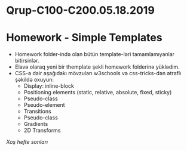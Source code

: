 # Qrup-C100-C200.05.18.2019
<h1>Homework - Simple Templates</h1>
<ul>
  <li>Homework folder-ində olan bütün template-ləri tamamlamıyanlar bitirsinlər.
    
</li>
<li>Elavə olaraq yeni bir themplate şekli homework folderinə yüklədim.     
</li>
<li>
 CSS-ə dair aşağıdakı mövzuları w3schools və css-tricks-dən ətraflı şəkildə oxuyun:
  <ul>
    <li>Display: inline-block</li>
 
 
   <li>Positioning elements (static, relative, absolute, fixed, sticky)
</li>
    <li>Pseudo-class</li>
    <li>Pseudo-element</li>
    <li>Transitions</li>
    <li>Pseudo-class</li>
    <li>Gradients</li>
    <li>2D Transforms</li>
    
    
  </ul>
</li>
</ul>
  <i>Xoş hefte sonları</i>
